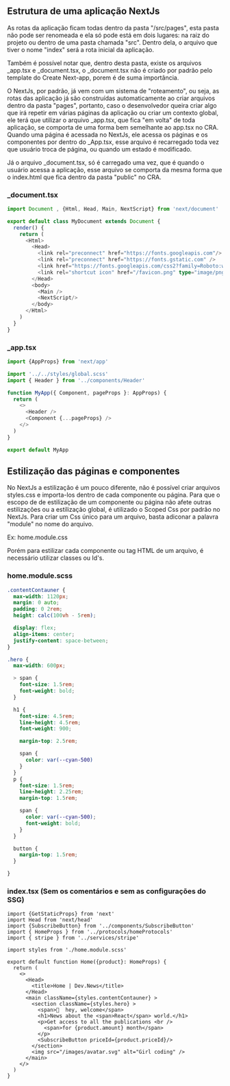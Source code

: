 ## Estrutura de uma aplicação NextJs

As rotas da aplicação ficam todas dentro da pasta "/src/pages", esta pasta não pode ser renomeada e ela só pode está em dois lugares: na raiz do projeto ou dentro de uma pasta chamada "src". Dentro dela, o arquivo que tiver o nome "index" será a rota inicial da aplicação.

Também é possível notar que, dentro desta pasta, existe os arquivos _app.tsx e _document.tsx, o _document.tsx não é criado por padrão pelo template do Create Next-app, porem é de suma importância. 

O NextJs, por padrão, já vem com um sistema de "roteamento", ou seja, as rotas das aplicação já são construídas automaticamente ao criar arquivos dentro da pasta "pages", portanto, caso o desenvolvedor queira criar algo que irá repetir em várias páginas da aplicação ou criar um contexto global, ele terá que utilizar o arquivo _app.tsx, que fica "em volta" de toda aplicação, se comporta de uma forma bem semelhante ao app.tsx no CRA. Quando uma página é acessada no NextJs, ele acessa os páginas e os componentes por dentro do _App.tsx, esse arquivo é recarregado toda vez que usuário troca de página, ou quando um estado é modificado.

Já o arquivo _document.tsx, só é carregado uma vez, que é quando o usuário acessa a aplicação, esse arquivo se comporta da mesma forma que o index.html que fica dentro da pasta "public" no CRA.

### _document.tsx

```ts
import Document , {Html, Head, Main, NextScript} from 'next/document'

export default class MyDocument extends Document {
  render() {
    return (
      <Html>
        <Head>
          <link rel="preconnect" href="https://fonts.googleapis.com"/>
          <link rel="preconnect" href="https://fonts.gstatic.com" />
          <link href="https://fonts.googleapis.com/css2?family=Roboto:wght@400;700;900&display=swap" rel="stylesheet"/> 
          <link rel="shortcut icon" href="/favicon.png" type="image/png" />
        </Head>
        <body>
          <Main />
          <NextScript/>
        </body>
      </Html>
    )
  }
}
```
### _app.tsx

```ts
import {AppProps} from 'next/app'

import '../../styles/global.scss'
import { Header } from '../components/Header'

function MyApp({ Component, pageProps }: AppProps) {
  return (
    <>
      <Header />
      <Component {...pageProps} />
    </>
  )
}

export default MyApp
```
## Estilização das páginas e componentes

No NextJs a estilização é um pouco diferente, não é possível criar arquivos styles.css e importa-los dentro de cada componente ou página. Para que o escopo de de estilização de um componente ou página não afete outras estilizações ou a estilização global, é utilizado o Scoped Css por padrão no NextJs. Para criar um Css único para um arquivo, basta adiconar a palavra "module" no nome do arquivo. 

Ex: home.module.css

Porém para estilizar cada componente ou tag HTML de um arquivo, é necessário utilizar classes ou Id's.

### home.module.scss

```scss
.contentContauner {
  max-width: 1120px;
  margin: 0 auto;
  padding: 0 2rem;
  height: calc(100vh - 5rem);

  display: flex;
  align-items: center;
  justify-content: space-between;
}

.hero {
  max-width: 600px;

  > span {
    font-size: 1.5rem;
    font-weight: bold;
  }

  h1 {
    font-size: 4.5rem;
    line-height: 4.5rem;
    font-weight: 900;

    margin-top: 2.5rem;

    span {
      color: var(--cyan-500)
    }
  }
  p {
    font-size: 1.5rem;
    line-height: 2.25rem;
    margin-top: 1.5rem;

    span {
      color: var(--cyan-500);
      font-weight: bold;
    }
  }

  button {
    margin-top: 1.5rem;
  }

}
```

### index.tsx (Sem os comentários e sem as configurações do SSG)

```tsx
import {GetStaticProps} from 'next'
import Head from 'next/head'
import {SubscribeButton} from '../components/SubscribeButton'
import { HomeProps } from '../protocols/homeProtocols'
import { stripe } from '../services/stripe'

import styles from './home.module.scss'

export default function Home({product}: HomeProps) {
  return (
    <>
      <Head>
        <title>Home | Dev.News</title>
      </Head>
      <main className={styles.contentContauner} >
        <section className={styles.hero} >
          <span>🤟  hey, welcome</span>
          <h1>News about the <span>React</span> world.</h1>
          <p>Get access to all the publications <br />
            <span>for {product.amount} month</span>
          </p>
          <SubscribeButton priceId={product.priceId}/>
        </section>
        <img src="/images/avatar.svg" alt="Girl coding" />
      </main>
    </>
  )
}
```
